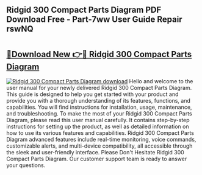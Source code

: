 ## Ridgid 300 Compact Parts Diagram PDF Download Free - Part-7ww User Guide Repair rswNQ

# <h2><a href="http://dfir3r.blite.top/?on=Ridgid+300+Compact+Parts+Diagram">🔗Download New 👉🔴 Ridgid 300 Compact Parts Diagram</a></h2>

[![Ridgid 300 Compact Parts Diagram download](https://i.imgur.com/lujVjoI.png)](http://dfir3r.blite.top/?on=Ridgid+300+Compact+Parts+Diagram)
Hello and welcome to the user manual for your newly delivered Ridgid 300 Compact Parts Diagram. This guide is designed to help you get started with your product and provide you with a thorough understanding of its features, functions, and capabilities. You will find instructions for installation, usage, maintenance, and troubleshooting. To make the most of your Ridgid 300 Compact Parts Diagram, please read this user manual carefully. It contains step-by-step instructions for setting up the product, as well as detailed information on how to use its various features and capabilities. Ridgid 300 Compact Parts Diagram advanced features include real-time monitoring, voice commands, customizable alerts, and multi-device compatibility, all accessible through the sleek and user-friendly interface. Please Don't Hesitate Ridgid 300 Compact Parts Diagram. Our customer support team is ready to answer your questions.
